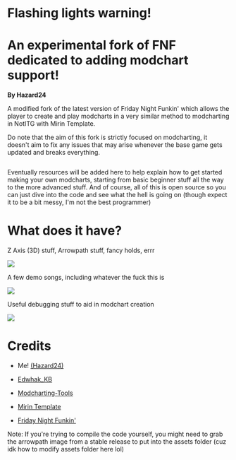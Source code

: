 # **Flashing lights warning!**


# An experimental fork of FNF dedicated to adding modchart support!
**By Hazard24**

A modified fork of the latest version of Friday Night Funkin' which allows the player to create and play modcharts in a very similar method to modcharting in NotITG with Mirin Template.

Do note that the aim of this fork is strictly focused on modcharting, it doesn't aim to fix any issues that may arise whenever the base game gets updated and breaks everything.

![]()

Eventually resources will be added here to help explain how to get started making your own modcharts, starting from basic beginner stuff all the way to the more advanced stuff. And of course, all of this is open source so you can just dive into the code and see what the hell is going on (though expect it to be a bit messy, I'm not the best programmer)

# What does it have?

Z Axis (3D) stuff, Arrowpath stuff, fancy holds, errr

![](https://github.com/Hazardous2468/Funkin_Hazard-Modcharting-Fork/blob/main/docs/example1.gif)

A few demo songs, including whatever the fuck this is

![](https://github.com/Hazardous2468/Funkin_Hazard-Modcharting-Fork/blob/main/docs/example2.gif)

Useful debugging stuff to aid in modchart creation

![](https://github.com/Hazardous2468/Funkin_Hazard-Modcharting-Fork/blob/main/docs/example3.gif)



# Credits

- Me! [(Hazard24)](https://linktr.ee/Hazard24)

- [Edwhak_KB](https://github.com/EdwhakKB)

- [Modcharting-Tools](https://github.com/TheZoroForce240/FNF-Modcharting-Tools)

- [Mirin Template](https://github.com/XeroOl/notitg-mirin)

- [Friday Night Funkin'](https://github.com/FunkinCrew/Funkin)






Note: If you're trying to compile the code yourself, you might need to grab the arrowpath image from a stable release to put into the assets folder (cuz idk how to modify assets folder here lol)


